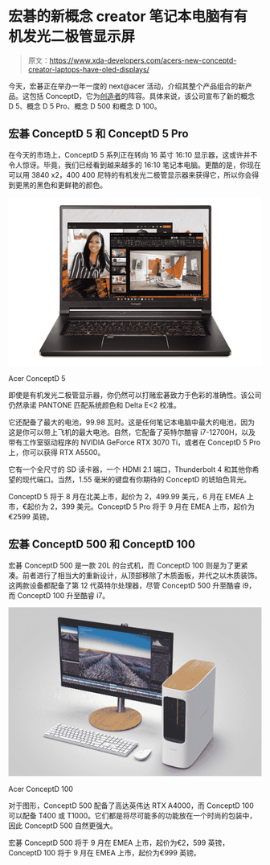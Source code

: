 # 宏碁的新概念 creator 笔记本电脑有有机发光二极管显示屏

> 原文：<https://www.xda-developers.com/acers-new-conceptd-creator-laptops-have-oled-displays/>

今天，宏碁正在举办一年一度的 next@acer 活动，介绍其整个产品组合的新产品。这包括 ConceptD，它为[创造者](https://www.xda-developers.com/best-creator-laptops/)的阵容。具体来说，该公司宣布了新的概念 D 5、概念 D 5 Pro、概念 D 500 和概念 D 100。

## 宏碁 ConceptD 5 和 ConceptD 5 Pro

在今天的市场上，ConceptD 5 系列正在转向 16 英寸 16:10 显示器，这或许并不令人惊讶。毕竟，我们已经看到越来越多的 16:10 笔记本电脑。更酷的是，你现在可以用 3840 x2，400 400 尼特的有机发光二极管显示器来获得它，所以你会得到更黑的黑色和更鲜艳的颜色。

 <picture>![Front view of Acer ConceptD 5](img/03f7e962dfa8df4f36a978a1f6bfd14c.png)</picture> 

Acer ConceptD 5

即使是有机发光二极管显示器，你仍然可以打赌宏碁致力于色彩的准确性。该公司仍然承诺 PANTONE 匹配系统颜色和 Delta E<2 校准。

它还配备了最大的电池，99.98 瓦时。这是任何笔记本电脑中最大的电池，因为这是你可以带上飞机的最大电池。自然，它配备了英特尔酷睿 i7-12700H，以及带有工作室驱动程序的 NVIDIA GeForce RTX 3070 Ti，或者在 ConceptD 5 Pro 上，你可以获得 RTX A5500。

它有一个全尺寸的 SD 读卡器，一个 HDMI 2.1 端口，Thunderbolt 4 和其他你希望的现代端口。当然，1.55 毫米的键盘有你期待的 ConceptD 的琥珀色背光。

ConceptD 5 将于 8 月在北美上市，起价为 2，499.99 美元，6 月在 EMEA 上市，€起价为 2，399 美元。ConceptD 5 Pro 将于 9 月在 EMEA 上市，起价为€2599 英镑。

## 宏碁 ConceptD 500 和 ConceptD 100

宏碁 ConceptD 500 是一款 20L 的台式机，而 ConceptD 100 则是为了更紧凑。前者进行了相当大的重新设计，从顶部移除了木质面板，并代之以木质装饰。这两款设备都配备了第 12 代英特尔处理器，尽管 ConceptD 500 升至酷睿 i9，而 ConceptD 100 升至酷睿 i7。

 <picture>![Acer ConceptD 100 with monitor](img/814cb1df9cf2eaabf023ad3372d4c8bb.png)</picture> 

Acer ConceptD 100

对于图形，ConceptD 500 配备了高达英伟达 RTX A4000，而 ConceptD 100 可以配备 T400 或 T1000。它们都是将尽可能多的功能放在一个时尚的包装中，因此 ConceptD 500 自然更强大。

宏碁 ConceptD 500 将于 9 月在 EMEA 上市，起价为€2，599 英镑，ConceptD 100 将于 9 月在 EMEA 上市，起价为€999 英镑。
